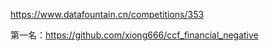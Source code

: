https://www.datafountain.cn/competitions/353

第一名：https://github.com/xiong666/ccf_financial_negative

